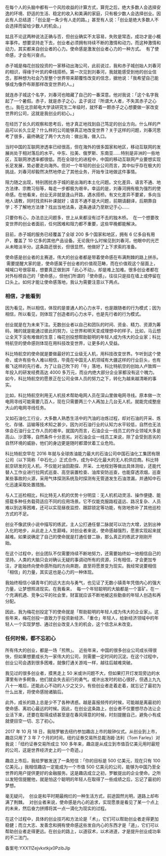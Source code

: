 在每个人的头脑中都有一个风险收益的计算方式，算完之后，绝大多数人会选择安逸的环境、舒适的生活、稳定的收入和美满的家庭，只有极少数人会选择创业。因此有人总结道：「创业是一条少有人走的路。」甚至有人说：「创业是绝大多数人不会选择而留给少数人的机会。」 

姑且不论这两种说法正确与否，但创业确实不太容易，失败是常态，成功才是小概率事件。想要坚持走下去，创业者必须拥有持续不断的激情和动力。而这种激情和动力，其实都来自创业者的心力。使命感是激发创业者心力的一种方式。  有了使命感，才会有兴奋点。  

赤子城是梅花创投投资的一家移动出海公司，此前说过，我和赤子城创始人刘春河的相识，得缘于叶凯的牵线搭桥。第一次见到刘春河，我就能感受到他的创业信念，那种想为社会乃至整个世界带来颠覆性改变的信念，据他说：「我希望自己能够成为像乔布斯那样改变世界的人。」 

就连赤子城这个名字，刘春河也暗藏了自己的一番深意。他对我说：「这个名字我起了一个暑假。赤子，就是赤子之心，孟子说过『所谓大人者，不失其赤子之心也』。我在北京邮电大学读研究生二年级时，就怀着一颗赤子之心想要做一家改变世界的公司，这就是我创业的初心。」 

在经历了长久的观察和思考后，他才真正地找到自己笃定的创业方向。什么样的产品可以长久立足？什么样的公司能够真正地改变世界？关于这样的问题，刘春河思考了很多，最终确定了两个大方向：做出海，做入口。 

当时中国的互联网渗透率已经很高，但在海外的很多国家和地区，移动互联网的发展尚处于相对落后的水平。中东、拉美、俄罗斯、东南亚……特别是非洲的一些地区，互联网渗透率都很低。而在全球化的进程中，中国的移动互联网产业要想实现长足发展，势必要走向海外。但对一个年轻的创业公司而言，其中似乎存在极大的挑战，刘春河却毅然决然地停止了其他业务，开始专注地做这件事情。 

阻力随之出现，特别困扰赤子城的是出海的本土化问题。文化差异、语言不通、地方法律、宗教习俗等，每走一步都极为艰辛。幸运的是，刘春河拥有极为强烈的使命感。在他看来，创业无非就是逢山开路，遇水搭桥。有文化差异不要紧，多向当地人请教，同时找资料补课就好；语言不通不是大问题，前期请翻译，后期靠自学；不了解地方法律？找出当地法条，逐条通读乃至默记于心…… 

只要你有心，办法总比问题多，世上从来都没有过不去的独木桥。  在一个想要改变世界的创业者面前，任何困难和阻力都不重要，这些早晚都能解决。  

目前，赤子城的服务已经覆盖了全球 200 多个国家和地区，拥有 6 亿多自有用户，覆盖了 10 亿多的其他产品设备。无论我什么时候见到刘春河，他眼中的光芒从未暗淡半分。这条路还很长，但很显然，他做好了上下求索的准备。 

使命感是创业者的主赛道，伟大的创业者都是带着使命感在布满荆棘的路上拼杀。  需要提醒大家的是，使命感属于创业者的价值观范畴，而在价值观这个层面上，喊喊口号很容易，想要真正做到并「此心不动」，却是难上加难。很多创业者都在对外标榜自己的「使命感」，但他们所谓的「使命感」，往往只是挂在墙上或停留在口头上。如何才能让使命感落地，我认为需要注意以下两点。 

### 相信，才能看到 

因为看见，所以相信，体现的是普通人的心力水平，也是跟随者的行为模式；因为相信，所以看见，则体现了创造者的心力水平，也是先行者的行为模式。 

创业就是在为未来下注。无数创业者以自己和团队的时间、资金、精力、资源为筹码，赌的就是能通过彼此的努力，让世界和明天变成理想中的样子。比如，马云想让全天下没有难做的生意；梅花创投想帮助聪明的年轻人成为伟大的企业家；科比特航空的使命感则体现在用科技改变世界，让更多的人受益。 

科比特航空的使命就是要做最好的工业级无人机，用科技改变世界。乍听到这个使命，或许有些令人难以相信，毕竟在中国无人机领域有大疆这样的行业巨头，也有极飞这样的先行者。为了让自己吹下的「牛」落地，科比特航空的创始人卢致辉一年投入的研发经费高达 4000 多万元，而业内绝大部分企业家都没有这个魄力。如今，科比特航空的愿景正在公司全体人员的努力之下，转化为越来越清晰的事实。 

比如，科比特航空利用无人机技术帮助电网人员在深山里做电网寻线。原本做一次电网寻线可能需要几百人，现在只需要两三个人再加上几台无人机，就能完成整座大山的电网寻线任务。 

又如石油化工行业，大多数人熟悉生活中的汽油的冶炼过程，却对石油的开采、炼化、存储、运输等技术知之甚少。因为对石油行业的认知力水平较低，自然也无法体会石油行业工作人员的艰辛。就国内而言，石油企业一线员工的作业领域大多是高山、沙漠等，自然条件十分恶劣。对石油企业一线员工来说，除了会受到恶劣的自然环境的威胁，他们的身边更是随时都潜伏着工业危险。 

科比特航空早在 2016 年就与全球炼油能力最大的石油公司中国石油化工集团有限公司（以下简称「中石化」）正式合作，成为中石化最大的无人机供应商。科比特航空研发的无人机，不仅能对油田勘探、开采、土地规划等做出具体测绘，还能代替人工作业进行拉网式巡查、高空装置检查、油库安防巡查，也能穿透浓烟，巡查某些事故的火源，采用气体探测系统及时探测有无管道发生石油泄漏，并通知中石化迅速采取处置措施。 

与人工巡检相比，科比特无人机的优势十分明显：无人机机动灵活、操作便捷、能搭载多种任务载荷适应不同的应用场景。它不仅能克服路程遥远、路况复杂、人员难以到达等困难，还可以实现昼夜监控、跟踪锁定等功能，有效地弥补了其他巡检方式的不足。 

创业不像武侠小说中描写的练武，主人公打通任督二脉就可以功力大增，达到出神入化的地步，从此走上人生巅峰。对创业者来说，使命感越强烈，愿景实现起来就越难。如果说确定了自己的使命就是打通任督二脉，那么真正的练武才刚刚开始。 

在这个过程中，创业团队不仅需要持续不断地努力，还需要始终如一地相信自己的坚持。人类的大脑只会对确认无疑的事调动所有的资源，只有相信，才会更加专注，才能始终向使命感所指的方向奔跑，直至将愿景变为现实。我经常说要相信「相信」的力量，其实这也是心力的一种体现。 

我始终相信小镇青年们的远大志向与勇气，也见证了无数小镇青年凭借内心的强大力量，让梦想照进现实。在我看来，  每一个年轻聪明的大脑都是一个富矿。在一个充满机遇、竞争公平的社会里，财富就应该不断地被这些勤奋的年轻人创造和再分配。  

因此，我为梅花创投定下的使命就是「帮助聪明的年轻人成为伟大的企业家」。这些年来，梅花创投一直致力于投资新经济、「重仓」年轻人，给新经济领域中的年轻人一个实现梦想、通过创业改变人生的机会，这个信念从未改变。 

### 任何时候，都不忘初心 

所有伟大的创业，都是一场「煎熬」。  近些年来，中国的很多创业公司成长得很快，但如果想要成长为一家伟大的公司，则需要一定时间的沉淀。在这个过程中，创业公司会遇到很多困难，就像打通关游戏一样，越往后越难突破。 

我见过的很多创业者，摸黑走上 50 米或许问题不大，但如果打开灯发现旁边的水潭里有许多鳄鱼，他们就会失去前行的勇气。或许出发时的初心很好，但遇上九九八十一难后，还能此心不动的人少之又少。有些创业者走着走着，就忘记了最初为什么出发，将使命感抛诸脑后。 

此外，成长的路上总是少不了各种诱惑。越是喜报频传的时候，可能越是离最初的使命感、离初心最远的时候。因此，在创业这条路上，创业者不仅要想尽办法让企业活下来，还要在取得成绩甚至是在春风得意的时候，时刻提醒自己，避免小有成就便目空一切、忘了初心。 

2017 年 10 月 18 日，我陪罗敏去纽约参加趣店上市的敲钟仪式。从创业到上市，趣店只用了 3 年 7 个月的时间，纽约证券交易所总裁汤姆·法利（Tom Farley）对我说：「纽约证券交易所成立 100 多年来，趣店是从成立到市值百亿美元用时最短的公司，这是世界经济史上的一个奇迹。」 

趣店上市后，我给罗敏发送了一条短信：「你的目标是 500 亿美元，现在只有 100 亿美元。」我相信趣店一定能成为一个市值 500 亿美元的公司，能够为中国乃至全世界的用户提供更好的金融服务。这是趣店成立之初，罗敏提出的企业使命。之所以发短信提醒他，就是怕这个聪明的年轻人在取得了一些成绩之后，忘记了最初的梦想。 

毫无疑问，  创业是和平时期最绚烂的一种生活方式，前途固然光明，道路上却布满了荆棘。  对创业者来说，使命感是内心的追求，实现愿景是看见了某一个点上的未来，然后奋力拼搏将其一点一滴化为现实的过程。 

在这个过程中，具体的创业技巧和方法论是「术」，它们可以帮助创业者走得更加稳健；而立大志、发善念和拥有使命感这些发自内心的东西才是「道」，它们可以帮助创业者走得更远。在创业的路上，以道驭术，以术进道，才是提升创业成功率的不二法门。 

备案号:YXX11Zejvkxtkjx0PzibJlp
